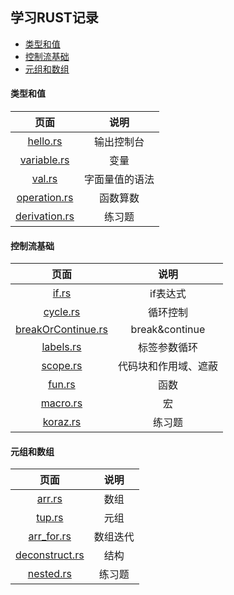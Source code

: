 ## 学习RUST记录

- [类型和值](#类型和值)
- [控制流基础](#控制流基础)
- [元组和数组](#元组和数组)

#### 类型和值

|                     页面                     |   说明    |
|:------------------------------------------:|:-------:|
|      [hello.rs](src/example/hello.rs)      |  输出控制台  |
|   [variable.rs](src/example/variable.rs)   |   变量    |
|        [val.rs](src/example/val.rs)        | 字面量值的语法 |
|  [operation.rs](src/example/operation.rs)  |  函数算数   |
| [derivation.rs](src/example/derivation.rs) |   练习题   |

#### 控制流基础

|                          页面                          |       说明       |
|:----------------------------------------------------:|:--------------:|
|              [if.rs](src/example/if.rs)              |     if表达式      |
|           [cycle.rs](src/example/cycle.rs)           |      循环控制      |
| [breakOrContinue.rs](src/example/breakOrContinue.rs) | break&continue |
|          [labels.rs](src/example/labels.rs)          |     标签参数循环     |
|           [scope.rs](src/example/scope.rs)           |   代码块和作用域、遮蔽   |
|             [fun.rs](src/example/fun.rs)             |       函数       |
|           [macro.rs](src/example/macro.rs)           |       宏        |
|           [koraz.rs](src/example/koraz.rs)           |      练习题       |

#### 元组和数组

|                      页面                      |  说明  |
|:--------------------------------------------:|:----:|
|         [arr.rs](src/example/arr.rs)         |  数组  |
|         [tup.rs](src/example/tup.rs)         |  元组  |
|     [arr_for.rs](src/example/arr_for.rs)     | 数组迭代 |
| [deconstruct.rs](src/example/deconstruct.rs) |  结构  |
|      [nested.rs](src/example/nested.rs)      | 练习题  |
